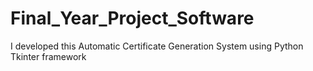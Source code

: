 # Final_Year_Project_Software
I developed this Automatic Certificate Generation System using Python Tkinter framework 
